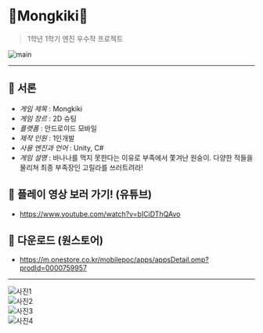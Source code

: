 # 🙈Mongkiki🙈
> 1학년 1학기 엔진 우수작 프로젝트

![main](https://user-images.githubusercontent.com/77601126/224597591-041c263e-2ed6-4eac-9ff8-b170b7f91514.png)

---

## 🍌 서론

- *게임 제목* : Mongkiki
- *게임 장르* : 2D 슈팅
- *플랫폼* : 안드로이드 모바일
- *제작 인원* : 1인개발
- *사용 엔진과 언어* : Unity, C#
- *게임 설명* : 바나나를 먹지 못한다는 이유로 부족에서 쫓겨난 원숭이. 다양한 적들을 물리쳐 최종 부족장인 고릴라를 쓰러트려라! 

## 🍌 플레이 영상 보러 가기! (유튜브)

- <https://www.youtube.com/watch?v=bICiDThQAvo>

## 🍌 다운로드 (원스토어)

- <https://m.onestore.co.kr/mobilepoc/apps/appsDetail.omp?prodId=0000759957>
---

![사진1](https://user-images.githubusercontent.com/72392141/210330245-bf3a9539-f088-4362-83c5-7a4e474cf74f.png)<br/>
![사진2](https://user-images.githubusercontent.com/72392141/210330254-0e5d155b-0957-4987-8461-b1380e0cd689.png)<br/>
![사진3](https://user-images.githubusercontent.com/72392141/210330256-60d27b2a-013b-4480-b7b5-b2097b102b13.png)<br/>
![사진4](https://user-images.githubusercontent.com/72392141/210330265-e6247b4e-d615-4c43-8cde-2dc91a198117.png)<br/>
